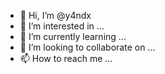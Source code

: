 - 👋 Hi, I’m @y4ndx
- 👀 I’m interested in ...
- 🌱 I’m currently learning ...
- 💞️ I’m looking to collaborate on ...
- 📫 How to reach me ...

<!---
y4ndx/y4ndx is a ✨ special ✨ repository because its `README.md` (this file) appears on your GitHub profile.
You can click the Preview link to take a look at your changes.
--->
